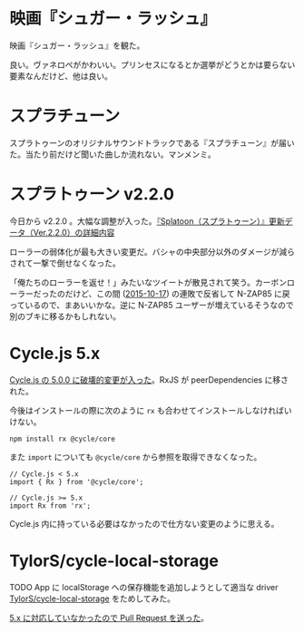 # 映画『シュガー・ラッシュ』

映画『シュガー・ラッシュ』を観た。

良い。ヴァネロペがかわいい。プリンセスになるとか選挙がどうとかは要らない要素なんだけど、他は良い。

# スプラチューン

スプラトゥーンのオリジナルサウンドトラックである『スプラチューン』が届いた。当たり前だけど聞いた曲しか流れない。マンメンミ。

# スプラトゥーン v2.2.0

今日から v2.2.0 。大幅な調整が入った。[『Splatoon（スプラトゥーン）』更新データ（Ver.2.2.0）の詳細内容](http://www.nintendo.co.jp/wiiu/agmj/update/index_220.html)

ローラーの弱体化が最も大きい変更だ。バシャの中央部分以外のダメージが減らされて一撃で倒せなくなった。

「俺たちのローラーを返せ！」みたいなツイートが散見されて笑う。カーボンローラーだったのだけど、この間 ([2015-10-17][]) の連敗で反省して N-ZAP85 に戻っているので、まあいいかな。逆に N-ZAP85 ユーザーが増えているそうなので別のブキに移るかもしれない。

# Cycle.js 5.x

[Cycle.js の 5.0.0 に破壊的変更が入った](https://github.com/cyclejs/cycle-core/releases/tag/v5.0.0)。RxJS が peerDependencies に移された。

今後はインストールの際に次のように `rx` も合わせてインストールしなければいけない。

```
npm install rx @cycle/core
```

また `import` についても `@cycle/core` から参照を取得できなくなった。

```
// Cycle.js < 5.x
import { Rx } from '@cycle/core';

// Cycle.js >= 5.x
import Rx from 'rx';
```

Cycle.js 内に持っている必要はなかったので仕方ない変更のように思える。

# TylorS/cycle-local-storage

TODO App に localStorage への保存機能を追加しようとして適当な driver  [TylorS/cycle-local-storage][] をためしてみた。

[5.x に対応していなかったので Pull Request を送った](https://github.com/TylorS/cycle-local-storage/pull/3)。

[2015-10-17]: http://blog.bouzuya.net/2015/10/17/
[TylorS/cycle-local-storage]: https://github.com/TylorS/cycle-local-storage
